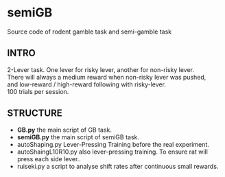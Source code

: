 # semiGB
Source code of rodent gamble task and semi-gamble task

## INTRO      
2-Lever task. One lever for risky lever, another for non-risky lever.     
There will always a medium reward when non-risky lever was pushed,     
and low-reward / high-reward following with risky-lever.      
100 trials per session.     

     
## STRUCTURE
* **GB.py**
  the main script of GB task.    
* **semiGB.py**
  the main script of semiGB task.
* autoShaping.py
  Lever-Pressing Training before the real experiment.
* autoShaingL10R10.py
  also lever-pressing training. To ensure rat will press each side lever..
* ruiseki.py
  a script to analyse shift rates after continuous small rewards.
